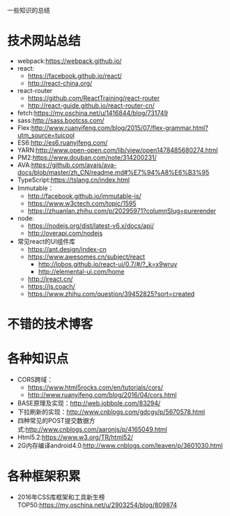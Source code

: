 一些知识的总结
# 技术网站总结
* webpack:<https://webpack.github.io/>
* react:
  + <https://facebook.github.io/react/>
  + <http://react-china.org/>
* react-router
  + <https://github.com/ReactTraining/react-router>
  + <http://react-guide.github.io/react-router-cn/>
* fetch:<https://my.oschina.net/u/1416844/blog/731749>
* sass:<http://sass.bootcss.com/>
* Flex:<http://www.ruanyifeng.com/blog/2015/07/flex-grammar.html?utm_source=tuicool>
* ES6:<http://es6.ruanyifeng.com/>
* YARN:<http://www.open-open.com/lib/view/open1478485680274.html>
* PM2:<https://www.douban.com/note/314200231/>
* AVA:<https://github.com/avajs/ava-docs/blob/master/zh_CN/readme.md#%E7%94%A8%E6%B3%95>
* TypeScript:<https://tslang.cn/index.html>
* Immutable：
  + <http://facebook.github.io/immutable-js/>
  + <https://www.w3ctech.com/topic/1595>
  + <https://zhuanlan.zhihu.com/p/20295971?columnSlug=purerender>
* node:
  + <https://nodejs.org/dist/latest-v6.x/docs/api/>
  + <http://overapi.com/nodejs>
* 常见react的UI组件库
  + <https://ant.design/index-cn>
  + <https://www.awesomes.cn/subject/react>
    - <http://lobos.github.io/react-ui/0.7/#/?_k=x9wruy>
    - <http://elemental-ui.com/home>
  + <http://ireact.cn/>
  + <https://js.coach/>
  + <https://www.zhihu.com/question/39452825?sort=created>


# 不错的技术博客


# 各种知识点
* CORS跨域：
  + <https://www.html5rocks.com/en/tutorials/cors/>
  + <http://www.ruanyifeng.com/blog/2016/04/cors.html>
* BASE原理及实现：<http://web.jobbole.com/83294/>
* 下拉刷新的实现：<http://www.cnblogs.com/gdcgy/p/5670578.html>
* 四种常见的POST提交数据方式:<http://www.cnblogs.com/aaronjs/p/4165049.html>
* Html5.2:<https://www.w3.org/TR/html52/>
* 2G内存编译android4.0:<http://www.cnblogs.com/leaven/p/3601030.html>

# 各种框架积累
* 2016年CSS库框架和工具新生榜TOP50:<https://my.oschina.net/u/2903254/blog/809874>






















